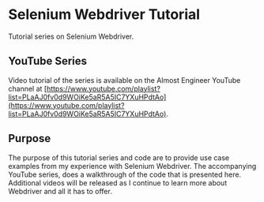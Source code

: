 # Selenium Webdriver Tutorial
Tutorial series on Selenium Webdriver. 

## YouTube Series
Video tutorial of the series is available on the Almost Engineer YouTube channel at [https://www.youtube.com/playlist?list=PLaAJ0fv0d9WOiKe5aR5A5IC7YXuHPdtAo](https://www.youtube.com/playlist?list=PLaAJ0fv0d9WOiKe5aR5A5IC7YXuHPdtAo). 

## Purpose
The purpose of this tutorial series and code are to provide use case examples from my experience with 
Selenium Webdriver. The accompanying YouTube series, does a walkthrough of the code that is presented here.  
Additional videos will be released as I continue to learn more about Webdriver and all it has to offer.
